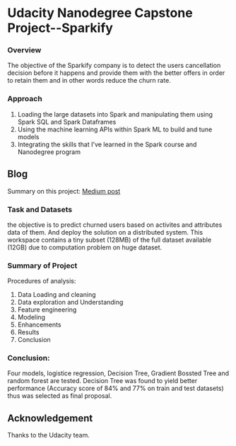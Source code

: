 # Udacity Nanodegree Capstone Project--Sparkify


### Overview
The objective of the Sparkify company is to detect the users cancellation decision before it happens and provide them with the better offers in order to retain them and in other words reduce the churn rate.

### Approach  
1. Loading the large datasets into Spark and manipulating them using Spark SQL and Spark Dataframes
2. Using the machine learning APIs within Spark ML to build and tune models
3. Integrating the skills that I've learned in the Spark course and Nanodegree program

## Blog
Summary on this project: [Medium post](https://medium.com/@vinay.analytics14/churn-analysis-of-sparkify-72f9c1b17cf9)

### Task and Datasets 
the objective is to predict churned users based on activites and attributes data of them. And deploy the solution on a distributed system.
This workspace contains a tiny subset (128MB) of the full dataset available (12GB) due to computation problem on huge dataset.  

### Summary of Project
Procedures of analysis:  
1. Data Loading and cleaning
2. Data exploration and Understanding
3. Feature engineering
4. Modeling
5. Enhancements
6. Results
7. Conclusion

### Conclusion:  
Four models, logistice regression, Decision Tree, Gradient Bossted Tree and random forest are tested. Decision Tree was found to 
yield better performance (Accuracy score of 84% and 77% on train and test datasets) thus was selected as final proposal.

## Acknowledgement
Thanks to the Udacity team.
